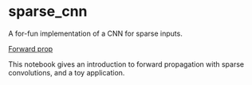 # sparse_cnn
A for-fun implementation of a CNN for sparse inputs.

[Forward prop](https://github.com/IdRatherBeCoding/sparse_cnn/blob/master/sparse_cnn.ipynb)

This notebook gives an introduction to forward propagation with sparse convolutions, and a toy application.
